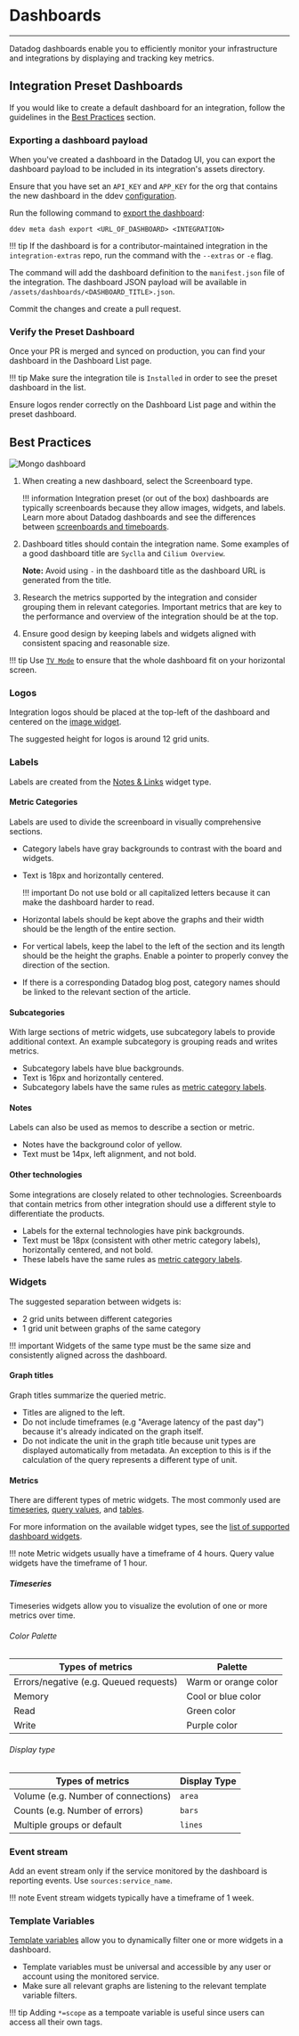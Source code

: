 # Dashboards

-----

Datadog dashboards enable you to efficiently monitor your infrastructure and integrations
 by displaying and tracking key metrics.
 
## Integration Preset Dashboards

If you would like to create a default dashboard for an integration, follow the guidelines in the [Best Practices](./dashboards.md#best-practices) section.

### Exporting a dashboard payload
When you've created a dashboard in the Datadog UI, you can export the dashboard payload to be included in its integration's assets directory.

Ensure that you have set an `API_KEY` and `APP_KEY` for the org that contains the new dashboard in the ddev [configuration](https://datadoghq.dev/integrations-core/ddev/cli/#set).

Run the following command to [export the dashboard](../ddev/cli.md#export):

```cli
ddev meta dash export <URL_OF_DASHBOARD> <INTEGRATION>
```

!!! tip
    If the dashboard is for a contributor-maintained integration in the `integration-extras` repo, run the command with the `--extras` or `-e` flag.

The command will add the dashboard definition to the `manifest.json` file of the integration. 
The dashboard JSON payload will be available in `/assets/dashboards/<DASHBOARD_TITLE>.json`.

Commit the changes and create a pull request.

### Verify the Preset Dashboard

Once your PR is merged and synced on production, you can find your dashboard in the Dashboard List page.

!!! tip
    Make sure the integration tile is `Installed` in order to see the preset dashboard in the list.

Ensure logos render correctly on the Dashboard List page and within the preset dashboard. 

## Best Practices

![Mongo dashboard](https://raw.githubusercontent.com/DataDog/integrations-core/master/docs/developer/assets/images/mongo_dashboard.png)

1. When creating a new dashboard, select the Screenboard type.

    !!! information
        Integration preset (or out of the box) dashboards are typically screenboards because they allow images, widgets, and labels. 
        Learn more about Datadog dashboards and see the differences between [screenboards and timeboards](https://docs.datadoghq.com/dashboards/#screenboard-vs-timeboard). 

1. Dashboard titles should contain the integration name. Some examples of a good dashboard title are `Syclla` and `Cilium Overview`.
    
    **Note:** Avoid using `-` in the dashboard title as the dashboard URL is generated from the title.

1. Research the metrics supported by the integration and consider grouping them in relevant categories. 
Important metrics that are key to the performance and overview of the integration should be at the top.

1. Ensure good design by keeping labels and widgets aligned with consistent spacing and reasonable size. 

!!! tip
    Use [`TV Mode`](https://docs.datadoghq.com/dashboards/screenboards/#tv-mode) to ensure that the whole dashboard fit on your horizontal screen.

### Logos

Integration logos should be placed at the top-left of the dashboard and centered on the [image widget](https://docs.datadoghq.com/dashboards/widgets/image/).

The suggested height for logos is around 12 grid units.

### Labels

Labels are created from the [Notes & Links](https://docs.datadoghq.com/dashboards/widgets/note/) widget type.

#### Metric Categories
Labels are used to divide the screenboard in visually comprehensive sections. 

- Category labels have gray backgrounds to contrast with the board and widgets.
- Text is 18px and horizontally centered. 

    !!! important
        Do not use bold or all capitalized letters because it can make the dashboard harder to read.

- Horizontal labels should be kept above the graphs and their width should be the length of the entire section. 

- For vertical labels, keep the label to the left of the section and its length should be the height the graphs. 
Enable a pointer to properly convey the direction of the section. 

- If there is a corresponding Datadog blog post, category names should be linked to the relevant section of the article.

#### Subcategories
With large sections of metric widgets, use subcategory labels to provide additional context. 
An example subcategory is grouping reads and writes metrics.

- Subcategory labels have blue backgrounds.
- Text is 16px and horizontally centered.
- Subcategory labels have the same rules as [metric category labels](./dashboards.md#metric-categories).

#### Notes
Labels can also be used as memos to describe a section or metric.

- Notes have the background color of yellow.
- Text must be 14px, left alignment, and not bold.

#### Other technologies
Some integrations are closely related to other technologies. 
Screenboards that contain metrics from other integration should use a different style to differentiate the products.

- Labels for the external technologies have pink backgrounds.
- Text must be 18px (consistent with other metric category labels), horizontally centered, and not bold.
- These labels have the same rules as [metric category labels](./dashboards.md#metric-categories).

### Widgets 
The suggested separation between widgets is:

- 2 grid units between different categories
- 1 grid unit between graphs of the same category

!!! important
    Widgets of the same type must be the same size and consistently aligned across the dashboard.

#### Graph titles

Graph titles summarize the queried metric.

- Titles are aligned to the left.
- Do not include timeframes (e.g "Average latency of the past day") because it's already indicated on the graph itself.
- Do not indicate the unit in the graph title because unit types are displayed automatically from metadata. 
An exception to this is if the calculation of the query represents a different type of unit.

#### Metrics

There are different types of metric widgets. The most commonly used are [timeseries](https://docs.datadoghq.com/dashboards/widgets/timeseries/),
 [query values](https://docs.datadoghq.com/dashboards/widgets/query_value/), and [tables](https://docs.datadoghq.com/dashboards/widgets/table/).
 
For more information on the available widget types, see the [list of supported dashboard widgets](https://docs.datadoghq.com/dashboards/widgets/).

!!! note
    Metric widgets usually have a timeframe of 4 hours. Query value widgets have the timeframe of 1 hour.
    
##### Timeseries

Timeseries widgets allow you to visualize the evolution of one or more metrics over time. 

###### Color Palette

| Types of metrics | Palette |
| ---------------- | ------------- |
| Errors/negative (e.g. Queued requests) | Warm or orange color |
| Memory | Cool or blue color |
| Read | Green color |
| Write | Purple color |

###### Display type

| Types of metrics | Display Type |
| ---------------- | ------------- |
| Volume (e.g. Number of connections) | `area` |
| Counts (e.g. Number of errors) | `bars` |
| Multiple groups or default | `lines` |


### Event stream

Add an event stream only if the service monitored by the dashboard is reporting events. Use `sources:service_name`.

!!! note
    Event stream widgets typically have a timeframe of 1 week.

### Template Variables

[Template variables](https://docs.datadoghq.com/dashboards/template_variables/) allow you to dynamically filter one or more widgets in a dashboard.

- Template variables must be universal and accessible by any user or account using the monitored service.
- Make sure all relevant graphs are listening to the relevant template variable filters.

!!! tip
    Adding `*=scope` as a tempoate variable is useful since users can access all their own tags.
    
